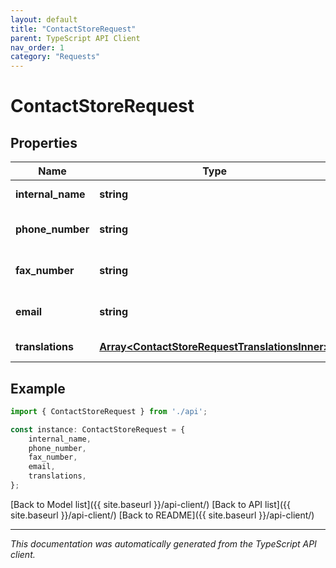 ```yaml
---
layout: default
title: "ContactStoreRequest"
parent: TypeScript API Client
nav_order: 1
category: "Requests"
---
```


# ContactStoreRequest


## Properties

Name | Type | Description | Notes
------------ | ------------- | ------------- | -------------
**internal_name** | **string** |  | [default to undefined]
**phone_number** | **string** |  | [optional] [default to undefined]
**fax_number** | **string** |  | [optional] [default to undefined]
**email** | **string** |  | [optional] [default to undefined]
**translations** | [**Array&lt;ContactStoreRequestTranslationsInner&gt;**](ContactStoreRequestTranslationsInner.md) |  | [default to undefined]

## Example

```typescript
import { ContactStoreRequest } from './api';

const instance: ContactStoreRequest = {
    internal_name,
    phone_number,
    fax_number,
    email,
    translations,
};
```

[Back to Model list]({{ site.baseurl }}/api-client/) [Back to API list]({{ site.baseurl }}/api-client/) [Back to README]({{ site.baseurl }}/api-client/)


---

*This documentation was automatically generated from the TypeScript API client.*
